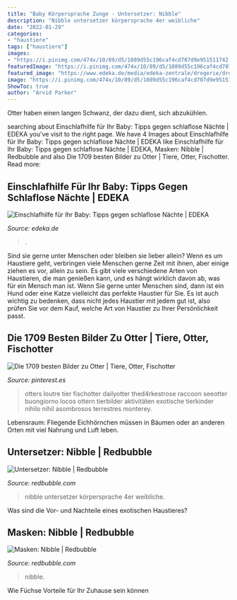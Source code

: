 ```yaml
---
title: "Baby Körpersprache Zunge - Untersetzer: Nibble"
description: "Nibble untersetzer körpersprache 4er weibliche"
date: "2022-01-29"
categories:
- "haustiere"
tags: ["haustiere"]
images:
- "https://i.pinimg.com/474x/10/89/d5/1089d55c196caf4cd707d9e951511742--baby-otters-sea-otter.jpg"
featuredImage: "https://i.pinimg.com/474x/10/89/d5/1089d55c196caf4cd707d9e951511742--baby-otters-sea-otter.jpg"
featured_image: "https://www.edeka.de/media/edeka-zentrale/drogerie/drogerie-september-2019/ed-drogerie-2019-image-babyakne-01-1x1.jpg?imwidth=760&amp;imdensity=1"
image: "https://i.pinimg.com/474x/10/89/d5/1089d55c196caf4cd707d9e951511742--baby-otters-sea-otter.jpg"
ShowToc: true
author: "Arvid Parker"
---
```



Otter haben einen langen Schwanz, der dazu dient, sich abzukühlen.

	

		
searching about Einschlafhilfe für Ihr Baby: Tipps gegen schlaflose Nächte | EDEKA you've visit to the right page. We have 4 Images about Einschlafhilfe für Ihr Baby: Tipps gegen schlaflose Nächte | EDEKA like Einschlafhilfe für Ihr Baby: Tipps gegen schlaflose Nächte | EDEKA, Masken: Nibble | Redbubble and also Die 1709 besten Bilder zu Otter | Tiere, Otter, Fischotter. Read more:
		
    
## Einschlafhilfe Für Ihr Baby: Tipps Gegen Schlaflose Nächte | EDEKA

<img loading=lazy src="https://www.edeka.de/media/edeka-zentrale/drogerie/drogerie-september-2019/ed-drogerie-2019-image-babyakne-01-1x1.jpg?imwidth=760&amp;imdensity=1" onerror="this.onerror=null;this.src='https://tse1.mm.bing.net/th?id=OIP.BJw6efEC5BPlBo_HVkq4VwHaHa&amp;pid=15.1';" alt="Einschlafhilfe für Ihr Baby: Tipps gegen schlaflose Nächte | EDEKA">

_Source: edeka.de_

>. 

	

Sind sie gerne unter Menschen oder bleiben sie lieber allein?
Wenn es um Haustiere geht, verbringen viele Menschen gerne Zeit mit ihnen, aber einige ziehen es vor, allein zu sein. Es gibt viele verschiedene Arten von Haustieren, die man genießen kann, und es hängt wirklich davon ab, was für ein Mensch man ist. Wenn Sie gerne unter Menschen sind, dann ist ein Hund oder eine Katze vielleicht das perfekte Haustier für Sie. Es ist auch wichtig zu bedenken, dass nicht jedes Haustier mit jedem gut ist, also prüfen Sie vor dem Kauf, welche Art von Haustier zu Ihrer Persönlichkeit passt.

    
## Die 1709 Besten Bilder Zu Otter | Tiere, Otter, Fischotter

<img loading=lazy src="https://i.pinimg.com/474x/10/89/d5/1089d55c196caf4cd707d9e951511742--baby-otters-sea-otter.jpg" onerror="this.onerror=null;this.src='https://tse3.mm.bing.net/th?id=OIP.eVuBOyrQGvxSjq6KWVghnAAAAA&amp;pid=15.1';" alt="Die 1709 besten Bilder zu Otter | Tiere, Otter, Fischotter">

_Source: pinterest.es_

>otters loutre tier fischotter dailyotter thed4rkestrose raccoon seeotter buongiorno locos ottern tierbilder aktivitäten exotische tierkinder nihilo nihil asombrosos terrestres monterey. 

	

Lebensraum: Fliegende Eichhörnchen müssen in Bäumen oder an anderen Orten mit viel Nahrung und Luft leben.

    
## Untersetzer: Nibble | Redbubble

<img loading=lazy src="https://ih1.redbubble.net/image.815882115.0047/ur,coaster_pack_4_flatlay,square,600x600.2u3.jpg" onerror="this.onerror=null;this.src='https://tse3.mm.bing.net/th?id=OIP.mjQrDUMt7KVRfw7NGfcgkgHaHa&amp;pid=15.1';" alt="Untersetzer: Nibble | Redbubble">

_Source: redbubble.com_

>nibble untersetzer körpersprache 4er weibliche. 

	

Was sind die Vor- und Nachteile eines exotischen Haustieres?

    
## Masken: Nibble | Redbubble

<img loading=lazy src="https://ih1.redbubble.net/image.1614193675.7482/ur,mask_flatlay_front,product,600x600.jpg" onerror="this.onerror=null;this.src='https://tse1.mm.bing.net/th?id=OIP.oOLIjDK0vxWJ9D3LpPq93wHaHa&amp;pid=15.1';" alt="Masken: Nibble | Redbubble">

_Source: redbubble.com_

>nibble. 

	

Wie Füchse Vorteile für Ihr Zuhause sein können

